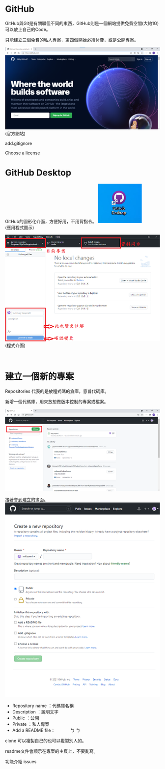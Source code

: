 # GitHub

GitHub與Git是有關聯但不同的東西，GitHub則是一個網站提供免費空間(大約1G)可以放上自己的Code。

只能建立三個免費的私人專案，第四個開始必須付費，或是公開專案。

![github](./IMG/Github.png)<br/>
(官方網站)


add.gitignore

Choose a license

# GitHub Desktop

GitHub的圖形化介面，方便好用，不用背指令。
![icon](./IMG/desktopIcon.png)<br/>
(應用程式圖示)<br/>

![desktop](./IMG/desktop.png)
(程式介面)<br/>

<br/>


# 建立一個新的專案

Repositories 代表的是放程式碼的倉庫，意旨代碼庫。

新增一個代碼庫，用來放想做版本控制的專案或檔案。

![new](./IMG/Github_new.png)


接著會到建立的畫面。
![new2](./IMG/github_newFull.png)

+ Repository name ：代碼庫名稱 
+ Description ：說明文字
+ Public ：公開
+ Private ：私人專案
+ Add a README file：
&emsp;&emsp;&emsp; ㄅ ㄅ

clone 可以複製自己的也可以複製別人的。

readme文件會顯示在專案的主頁上，不要亂寫。


功能介紹
issues